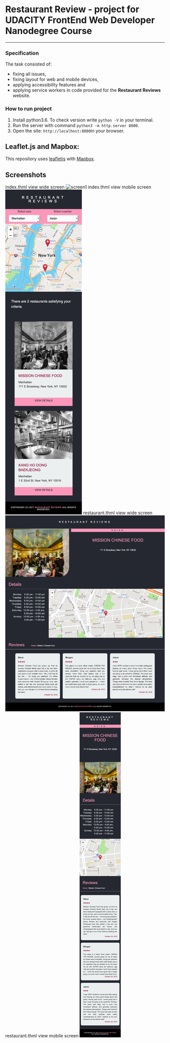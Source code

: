 # Restaurant Review - project for UDACITY FrontEnd Web Developer Nanodegree Course
---

### Specification
The task consisted of:
 - fixing all issues,
 - fixing layout for web and mobile devices,
 - applying accessibility features and
 - applying service workers
 in code provided for the  **Restaurant Reviews** website.

### How to run project

1. Install python3.6. To check version write `python -V` in your terminal.
2. Run the server with command `python3 -m http.server 8000`.
3. Open the site: `http://localhost:8000`in your browser.

## Leaflet.js and Mapbox:

This repository uses [leafletjs](https://leafletjs.com/) with [Mapbox](https://www.mapbox.com/).

## Screenshots


index.thml view wide screen
![screen1](img/screenshots/screen1.png)
index.thml view mobile screen
![screen2](img/screenshots/screen2.png)
restaurant.thml view wide screen
![screen3](img/screenshots/screen3.png)
restaurant.thml view mobile screen
![screen4](img/screenshots/screen4.png)






